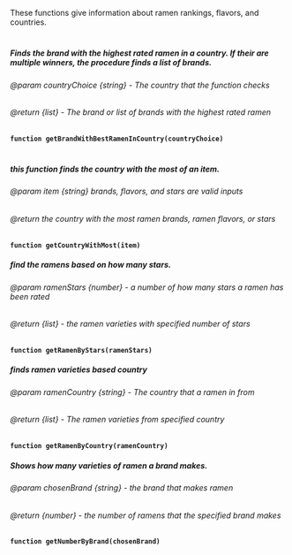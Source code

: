 

These functions give information about ramen rankings, flavors, and countries.
#
##### Finds the brand with the highest rated ramen in a country. If their are multiple winners, the procedure finds a list of brands.
###### @param countryChoice {string} - The country that the function checks
###### @return {list} - The brand or list of brands with the highest rated ramen
**`function getBrandWithBestRamenInCountry(countryChoice)`**
#

##### this function finds the country with the most of an item.
###### @param item {string}  brands, flavors, and stars are valid inputs
###### @return the country with the most ramen brands, ramen flavors, or stars
**`function getCountryWithMost(item)`**

##### find the ramens based on how many stars.
###### @param ramenStars {number} - a number of how many stars a ramen has been rated
###### @return {list} - the ramen varieties with specified number of stars
**`function getRamenByStars(ramenStars)`**

##### finds ramen varieties based country
###### @param ramenCountry {string} - The country that a ramen in from
###### @return {list} - The ramen varieties from specified country
**`function getRamenByCountry(ramenCountry)`**

##### Shows how many varieties of ramen a brand makes.
###### @param chosenBrand {string} - the brand that makes ramen
###### @return {number} - the number of ramens that the specified brand makes
**`function getNumberByBrand(chosenBrand)`**
